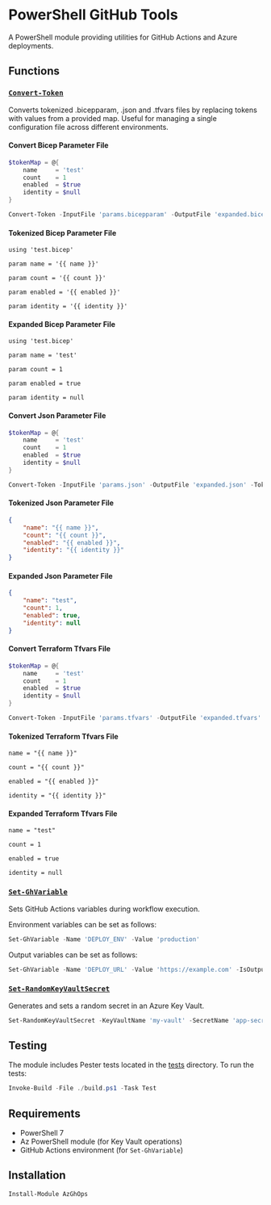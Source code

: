 # PowerShell GitHub Tools

A PowerShell module providing utilities for GitHub Actions and Azure deployments.

## Functions

### [`Convert-Token`](AzGhOps.psm1)

Converts tokenized .bicepparam, .json and .tfvars files by replacing tokens with values from a provided map. Useful for managing a single configuration file across different environments.

#### Convert Bicep Parameter File

```powershell
$tokenMap = @{
    name     = 'test'
    count    = 1
    enabled  = $true
    identity = $null
}

Convert-Token -InputFile 'params.bicepparam' -OutputFile 'expanded.bicepparam' -TokenMap $tokenMap
```

#### Tokenized Bicep Parameter File

```bicep
using 'test.bicep'

param name = '{{ name }}'

param count = '{{ count }}'

param enabled = '{{ enabled }}'

param identity = '{{ identity }}'

```

#### Expanded Bicep Parameter File

```bicep
using 'test.bicep'

param name = 'test'

param count = 1

param enabled = true

param identity = null
```

#### Convert Json Parameter File

```powershell
$tokenMap = @{
    name     = 'test'
    count    = 1
    enabled  = $true
    identity = $null
}

Convert-Token -InputFile 'params.json' -OutputFile 'expanded.json' -TokenMap $tokenMap
```

#### Tokenized Json Parameter File

```json
{
    "name": "{{ name }}",
    "count": "{{ count }}",
    "enabled": "{{ enabled }}",
    "identity": "{{ identity }}"
}

```

#### Expanded Json Parameter File

```json
{
    "name": "test",
    "count": 1,
    "enabled": true,
    "identity": null
}

```

#### Convert Terraform Tfvars File

```powershell
$tokenMap = @{
    name     = 'test'
    count    = 1
    enabled  = $true
    identity = $null
}

Convert-Token -InputFile 'params.tfvars' -OutputFile 'expanded.tfvars' -TokenMap $tokenMap
```

#### Tokenized Terraform Tfvars File

```hcl
name = "{{ name }}"

count = "{{ count }}"

enabled = "{{ enabled }}"

identity = "{{ identity }}"
```

#### Expanded Terraform Tfvars File

```hcl
name = "test"

count = 1

enabled = true

identity = null
```

### [`Set-GhVariable`](AzGhOps.psm1)

Sets GitHub Actions variables during workflow execution.

Environment variables can be set as follows:

```powershell
Set-GhVariable -Name 'DEPLOY_ENV' -Value 'production'
```

Output variables can be set as follows:

```powershell
Set-GhVariable -Name 'DEPLOY_URL' -Value 'https://example.com' -IsOutput
```

### [`Set-RandomKeyVaultSecret`](AzGhOps.psm1)

Generates and sets a random secret in an Azure Key Vault.

```powershell
Set-RandomKeyVaultSecret -KeyVaultName 'my-vault' -SecretName 'app-secret' -Length 32
```

## Testing

The module includes Pester tests located in the [tests](tests) directory. To run the tests:

```powershell
Invoke-Build -File ./build.ps1 -Task Test
```

## Requirements

- PowerShell 7
- Az PowerShell module (for Key Vault operations)
- GitHub Actions environment (for `Set-GhVariable`)

## Installation

```powershell
Install-Module AzGhOps
```
